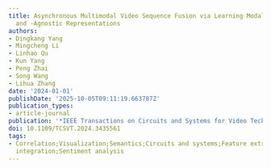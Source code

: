 ```yaml
---
title: Asynchronous Multimodal Video Sequence Fusion via Learning Modality-Exclusive
  and -Agnostic Representations
authors:
- Dingkang Yang
- Mingcheng Li
- Linhao Qu
- Kun Yang
- Peng Zhai
- Song Wang
- Lihua Zhang
date: '2024-01-01'
publishDate: '2025-10-05T09:11:19.663787Z'
publication_types:
- article-journal
publication: '*IEEE Transactions on Circuits and Systems for Video Technology*'
doi: 10.1109/TCSVT.2024.3435561
tags:
- Correlation;Visualization;Semantics;Circuits and systems;Feature extraction;Transformers;Multisensory
  integration;Sentiment analysis
---
```

